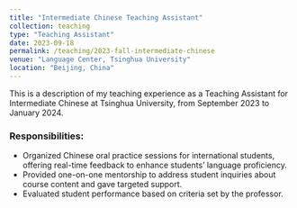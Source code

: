 ```yaml
---
title: "Intermediate Chinese Teaching Assistant"
collection: teaching
type: "Teaching Assistant"
date: 2023-09-18
permalink: /teaching/2023-fall-intermediate-chinese
venue: "Language Center, Tsinghua University"
location: "Beijing, China"
---
```


This is a description of my teaching experience as a Teaching Assistant for Intermediate Chinese at Tsinghua University, from September 2023 to January 2024.

### Responsibilities:
- Organized Chinese oral practice sessions for international students, offering real-time feedback to enhance students’ language proficiency.
- Provided one-on-one mentorship to address student inquiries about course content and gave targeted support.
- Evaluated student performance based on criteria set by the professor.
